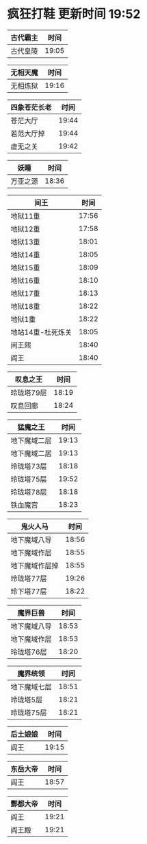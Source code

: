 # 疯狂打鞋 更新时间 19:52

| 古代霸主   | 时间    |
|--------|-------|
| 古代皇陵 | 19:05 |

| 无相天魔   | 时间    |
|--------|-------|
| 无相炼狱 | 19:16 |

| 四象苍茫长老   | 时间    |
|--------|-------|
| 苍茫大厅 | 19:44 |
| 若范大厅掉 | 19:44 |
| 虚无之关 | 19:42 |

| 妖瞳   | 时间    |
|--------|-------|
| 万亚之源 | 18:36 |

| 间王   | 时间    |
|--------|-------|
| 地狱11重 | 17:56 |
| 地狱12重 | 17:58 |
| 地狱13重 | 18:01 |
| 地狱14重 | 18:05 |
| 地狱15重 | 18:09 |
| 地狱16重 | 18:10 |
| 地狱17重 | 18:13 |
| 地狱18重 | 18:22 |
| 地狱1重 | 18:22 |
| 地站14重-杜死炼关 | 18:05 |
| 间王熙 | 18:40 |
| 阎王 | 18:40 |

| 叹息之王   | 时间    |
|--------|-------|
| 玲珑塔79层 | 18:19 |
| 叹息回廊 | 18:24 |

| 猛魔之王   | 时间    |
|--------|-------|
| 地下魔域二层 | 19:13 |
| 地下魔域二居 | 19:13 |
| 玲珑塔73层 | 18:18 |
| 玲珑塔75层 | 19:52 |
| 玲珑塔78层 | 18:18 |
| 铁血魔宫 | 18:23 |

| 鬼火人马   | 时间    |
|--------|-------|
| 地下魔域八导 | 18:56 |
| 地下魔域作层 | 18:55 |
| 地下魔域作层掉 | 18:55 |
| 玲珑塔77层 | 19:26 |
| 玲下塔77层 | 18:22 |

| 魔界巨兽   | 时间    |
|--------|-------|
| 地下魔域八导 | 18:53 |
| 地下魔域作层 | 18:53 |
| 玲珑塔76层 | 18:20 |

| 魔界统领   | 时间    |
|--------|-------|
| 地下魔域七层 | 18:51 |
| 玲珑塔5层 | 18:21 |
| 玲珑塔75层 | 18:21 |

| 后土娘娘   | 时间    |
|--------|-------|
| 阎王 | 19:15 |

| 东岳大帝   | 时间    |
|--------|-------|
| 阎王 | 18:57 |

| 酆都大帝   | 时间    |
|--------|-------|
| 阎王 | 19:21 |
| 阎王殿 | 19:21 |